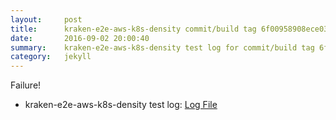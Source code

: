 ```yaml
---
layout:     post
title:      kraken-e2e-aws-k8s-density commit/build tag 6f00958908ece0370f344d9d27a6c6b9065b5b61
date:       2016-09-02 20:00:40
summary:    kraken-e2e-aws-k8s-density test log for commit/build tag 6f00958908ece0370f344d9d27a6c6b9065b5b61.
category:   jekyll
---
```


Failure!

- kraken-e2e-aws-k8s-density test log: [Log File](http://s3-us-west-2.amazonaws.com/kraken-e2e-logs/testlet.kubeme.io/kraken-e2e-aws-k8s-density/5/build-log.txt)
